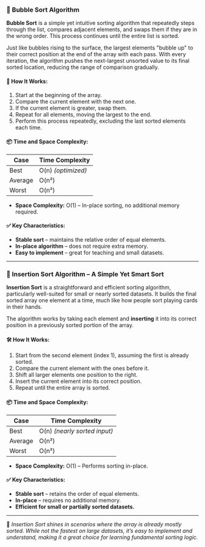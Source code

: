 ### 🫧 Bubble Sort Algorithm

**Bubble Sort** is a simple yet intuitive sorting algorithm that repeatedly steps through the list, compares adjacent elements, and swaps them if they are in the wrong order. This process continues until the entire list is sorted.

Just like bubbles rising to the surface, the largest elements "bubble up" to their correct position at the end of the array with each pass. With every iteration, the algorithm pushes the next-largest unsorted value to its final sorted location, reducing the range of comparison gradually.

#### 🔁 How It Works:

1. Start at the beginning of the array.
2. Compare the current element with the next one.
3. If the current element is greater, swap them.
4. Repeat for all elements, moving the largest to the end.
5. Perform this process repeatedly, excluding the last sorted elements each time.

#### 📦 Time and Space Complexity:

| Case    | Time Complexity    |
| ------- | ------------------ |
| Best    | O(n) _(optimized)_ |
| Average | O(n²)              |
| Worst   | O(n²)              |

- **Space Complexity:** O(1) – In-place sorting, no additional memory required.

#### ✅ Key Characteristics:

- **Stable sort** – maintains the relative order of equal elements.
- **In-place algorithm** – does not require extra memory.
- **Easy to implement** – great for teaching and small datasets.

---

### 🧩 Insertion Sort Algorithm – A Simple Yet Smart Sort

**Insertion Sort** is a straightforward and efficient sorting algorithm, particularly well-suited for small or nearly sorted datasets. It builds the final sorted array one element at a time, much like how people sort playing cards in their hands.

The algorithm works by taking each element and **inserting** it into its correct position in a previously sorted portion of the array.

#### 🛠️ How It Works:

1. Start from the second element (index 1), assuming the first is already sorted.
2. Compare the current element with the ones before it.
3. Shift all larger elements one position to the right.
4. Insert the current element into its correct position.
5. Repeat until the entire array is sorted.

#### 📦 Time and Space Complexity:

| Case    | Time Complexity              |
| ------- | ---------------------------- |
| Best    | O(n) _(nearly sorted input)_ |
| Average | O(n²)                        |
| Worst   | O(n²)                        |

- **Space Complexity:** O(1) – Performs sorting in-place.

#### ✅ Key Characteristics:

- **Stable sort** – retains the order of equal elements.
- **In-place** – requires no additional memory.
- **Efficient for small or partially sorted datasets.**

---

🔹 _Insertion Sort shines in scenarios where the array is already mostly sorted. While not the fastest on large datasets, it’s easy to implement and understand, making it a great choice for learning fundamental sorting logic._
